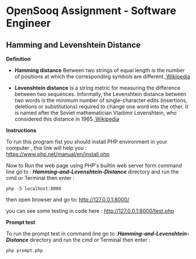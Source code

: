# OpenSooq Assignment - Software Engineer

## Hamming and Levenshtein Distance
 

**Definition**

* **Hamming distance**  Between two strings of equal length is the number of positions at which the corresponding symbols are different.[ Wikipedia](https://en.wikipedia.org/wiki/Hamming_distance)

* **Levenshtein distance** Is a string metric for measuring the difference between two sequences. Informally, the Levenshtein distance between two words is the minimum number of single-character edits (insertions, deletions or substitutions) required to change one word into the other. It is named after the Soviet mathematician Vladimir Levenshtein, who considered this distance in 1965.[ Wikipedia](https://en.wikipedia.org/wiki/Levenshtein_distance)

**Instructions**

To run this program fist you should install PHP environment in your computer , this link will help you  :
https://www.php.net/manual/en/install.php


Now to Run the web page using PHP's builtin web server form command line go to : ***Hamming-and-Levenshtein-Distance***
directory and run the cmd or Terminal then enter :

```
php -S localhost:8000
```
then open browser and go to: http://127.0.0.1:8000/

you can see some testing in code here :  http://127.0.0.1:8000/test.php

**Prompt test**

To run the prompt test in command line go to :***Hamming-and-Levenshtein-Distance*** directory and run the cmd or Terminal then enter :
```
php prompt.php
```


